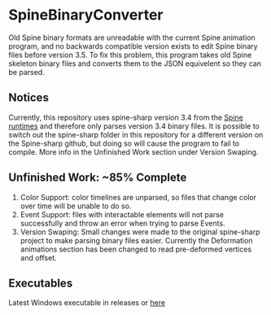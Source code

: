 # SpineBinaryConverter
Old Spine binary formats are unreadable with the current Spine animation program, and no backwards compatible version exists to edit Spine binary files before version 3.5. To fix this problem, this program takes old Spine skeleton binary files and converts them to the JSON equivelent so they can be parsed. 

## Notices
Currently, this repository uses spine-sharp version 3.4 from the [Spine runtimes](https://github.com/EsotericSoftware/spine-runtimes ) and therefore only parses version 3.4 binary files. It is possible to switch out the spine-sharp folder in this repository for a different version on the Spine-sharp github, but doing so will cause the program to fail to compile. More info in the Unfinished Work section under Version Swaping.



## Unfinished Work: ~85% Complete
  1. Color Support: color timelines are unparsed, so files that change color over time will be unable to do so.
  2. Event Support: files with interactable elements will not parse successfully and throw an error when trying to parse Events.
  3. Version Swaping: Small changes were made to the original spine-sharp project to make parsing binary files easier.  Currently the Deformation animations section has been changed to read pre-deformed vertices and offset.  
  
## Executables
  Latest Windows executable in releases or [here](https://github.com/PeterMoras/SpineBinaryConverter/releases/download/v0.85/SpineBinaryConverter.zip)
